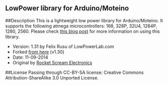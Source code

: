 LowPower library for Arduino/Moteino
------------------------------------
##Description
This is a lightweight low power library for Arduino/Moteino.
It supports the following atmega microcontrollers: 168, 328P, 32U4, 1284P, 1280, 2560.
Please check [this blog post](http://www.rocketscream.com/blog/2011/07/04/lightweight-low-power-arduino-library/) for more information on using this library.

* Version: 1.31 by Felix Rusu of LowPowerLab.com
* Forked [from here](https://github.com/rocketscream/Low-Power) (v1.30)
* Date: 11-09-2014
* Original by [Rocket Scream Electronics](www.rocketscream.com)

##License
Passing through CC-BY-SA license:
Creative Commons Attribution-ShareAlike 3.0 Unported License.

